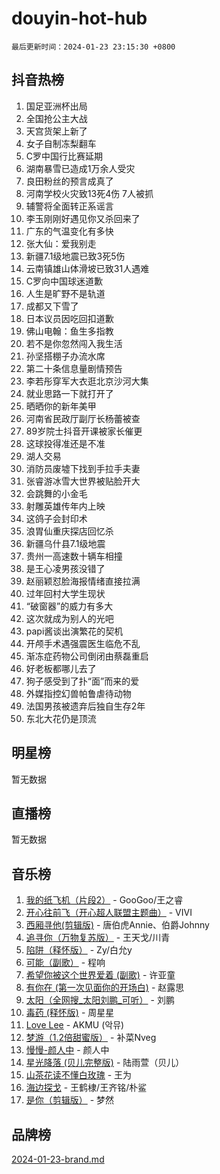 # douyin-hot-hub

`最后更新时间：2024-01-23 23:15:30 +0800`

## 抖音热榜

1. 国足亚洲杯出局
1. 全国抢公主大战
1. 天宫货架上新了
1. 女子自制冻梨翻车
1. C罗中国行比赛延期
1. 湖南暴雪已造成1万余人受灾
1. 良田粉丝的预言成真了
1. 河南学校火灾致13死4伤 7人被抓
1. 辅警将全面转正系谣言
1. 李玉刚刚好遇见你又杀回来了
1. 广东的气温变化有多快
1. 张大仙：爱我别走
1. 新疆7.1级地震已致3死5伤
1. 云南镇雄山体滑坡已致31人遇难
1. C罗向中国球迷道歉
1. 人生是旷野不是轨道
1. 成都又下雪了
1. 日本议员因吃回扣道歉
1. 佛山电翰：鱼生多指教
1. 若不是你忽然闯入我生活
1. 孙坚搭棚子办流水席
1. 第二十条信息量剧情预告
1. 李若彤穿军大衣逛北京沙河大集
1. 就业思路一下就打开了
1. 晒晒你的新年美甲
1. 河南省民政厅副厅长杨蕾被查
1. 89岁院士抖音开课被家长催更
1. 这球投得准还是不准
1. 湖人交易
1. 消防员废墟下找到手拉手夫妻
1. 张睿游冰雪大世界被贴脸开大
1. 会跳舞的小金毛
1. 射雕英雄传年内上映
1. 这鸽子会封印术
1. 浪胃仙重庆探店回忆杀
1. 新疆乌什县7.1级地震
1. 贵州一高速数十辆车相撞
1. 是王心凌男孩没错了
1. 赵丽颖怼脸海报情绪直接拉满
1. 过年回村大学生现状
1. “破窗器”的威力有多大
1. 这次就成为别人的光吧
1. papi酱谈出演繁花的契机
1. 开颅手术遇强震医生临危不乱
1. 渐冻症药物公司倒闭由蔡磊重启
1. 好老板都哪儿去了
1. 狗子感受到了扑“面”而来的爱
1. 外媒指控幻兽帕鲁虐待动物
1. 法国男孩被遗弃后独自生存2年
1. 东北大花仍是顶流

## 明星榜

暂无数据

## 直播榜

暂无数据

## 音乐榜

1. [我的纸飞机（片段2）](https://sf6-cdn-tos.douyinstatic.com/obj/tos-cn-ve-2774/oM2ZrKcg2CD5AeRB2gkeXOFB1IxAGJdZPazYHf) - GooGoo/王之睿
1. [开心往前飞（开心超人联盟主题曲）](https://sf86-cdn-tos.douyinstatic.com/obj/tos-cn-ve-2774/9d8fb7c82cf1421fb93a9fe925275e0a) - VIVI
1. [西厢寻他(剪辑版)](https://sf86-cdn-tos.douyinstatic.com/obj/tos-cn-ve-2774/oUsAVfAQKlRNxEv5qxvIB8o5qmIWUcXbzJKJhw) - 唐伯虎Annie、伯爵Johnny
1. [追寻你（万物复苏版）](https://sf3-cdn-tos.douyinstatic.com/obj/tos-cn-ve-2774/oYeAZJsbjIDit9APmBg8u6uDUQnHmoCf3gbo74) - 王天戈/川青
1. [陷阱（释怀版）](https://sf86-cdn-tos.douyinstatic.com/obj/tos-cn-ve-2774/oE8C21LeZrzKLDFfQYgMzx4GAIHageG5IzayY7) - Zy/白允y
1. [可能（副歌）](https://sf86-cdn-tos.douyinstatic.com/obj/tos-cn-ve-2774/cde1731888894259b333569393c2fb51) - 程响
1. [希望你被这个世界爱着 (副歌)](https://sf86-cdn-tos.douyinstatic.com/obj/tos-cn-ve-2774/oUHCmWQfZlE3QQBKBeD8rCFLpJzPgCpImhsxMt) - 许亚童
1. [有你在 (第一次见面你的开场白)](https://sf86-cdn-tos.douyinstatic.com/obj/tos-cn-ve-2774/oAthrQ3ClJBfI57uBoFEgNDYtNCZ0TSYQQfxQ0) - 赵露思
1. [太阳（全网搜_太阳刘鹏_可听）](https://sf86-cdn-tos.douyinstatic.com/obj/tos-cn-ve-2774/ogWbyIQnlBFImVbeDocRdCIYtBHlbJXgfZMvgz) - 刘鹏
1. [毒药 (释怀版)](https://sf86-cdn-tos.douyinstatic.com/obj/tos-cn-ve-2774/oYILMEAzspdZBIzy4frJNB8ZHPHWAhiwowd4Ad) - 周星星
1. [Love Lee](https://sf86-cdn-tos.douyinstatic.com/obj/tos-cn-ve-2774/o05GbkJGbCBTdDnMtB0fwOYgkeZp23vrWQDQBS) - AKMU (악뮤)
1. [梦游（1.2倍甜蜜版）](https://sf86-cdn-tos.douyinstatic.com/obj/tos-cn-ve-2774/o4gyAUm8hwufoEABmwVIiQtHsFuGzAEEWtNMzo) - 补菜Nveg
1. [慢慢-颜人中](https://sf86-cdn-tos.douyinstatic.com/obj/tos-cn-ve-2774/ocjHNfBXdBxQNC8ZGAeoLMFTUgtBg8bkExunDC) - 颜人中
1. [星光降落 (贝儿完整版)](https://sf3-cdn-tos.douyinstatic.com/obj/tos-cn-ve-2774/okwB9hAwyAtsFFkFBzAX1hOOfQuIoMNs0W2Mwr) - 陆雨萱（贝儿）
1. [山茶花读不懂白玫瑰](https://sf6-cdn-tos.douyinstatic.com/obj/tos-cn-ve-2774/osfn8B7DktrRHEPJgPCfDbw7QDQEkwC16BxZg9) - 王为
1. [海边探戈](https://sf86-cdn-tos.douyinstatic.com/obj/tos-cn-ve-2774/os9gE0VQCGqt6VQkZDyBBYvfSDY0QFe3vVmubn) - 王鹤棣/王齐铭/朴鲨
1. [是你（剪辑版）](https://sf86-cdn-tos.douyinstatic.com/obj/tos-cn-ve-2774/46019dae783c4c969944217fe1cfafc4) - 梦然

## 品牌榜

[2024-01-23-brand.md](2024-01-23-brand.md)
